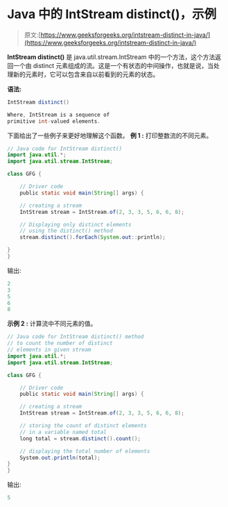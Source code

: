 # Java 中的 IntStream distinct()，示例

> 原文:[https://www.geeksforgeeks.org/intstream-distinct-in-java/](https://www.geeksforgeeks.org/intstream-distinct-in-java/)

**IntStream distinct()** 是 java.util.stream.IntStream 中的一个方法，这个方法返回一个由 distinct 元素组成的流。这是一个有状态的中间操作，也就是说，当处理新的元素时，它可以包含来自以前看到的元素的状态。

**语法:**

```java
IntStream distinct()

Where, IntStream is a sequence of 
primitive int-valued elements.

```

下面给出了一些例子来更好地理解这个函数。
**例 1 :** 打印整数流的不同元素。

```java
// Java code for IntStream distinct()
import java.util.*;
import java.util.stream.IntStream;

class GFG {

    // Driver code
    public static void main(String[] args) {

    // creating a stream     
    IntStream stream = IntStream.of(2, 3, 3, 5, 6, 6, 8);

    // Displaying only distinct elements
    // using the distinct() method
    stream.distinct().forEach(System.out::println);

}
}
```

输出:

```java
2
3
5
6
8

```

**示例 2 :** 计算流中不同元素的值。

```java
// Java code for IntStream distinct() method
// to count the number of distinct 
// elements in given stream
import java.util.*;
import java.util.stream.IntStream;

class GFG {

    // Driver code
    public static void main(String[] args) {

    // creating a stream     
    IntStream stream = IntStream.of(2, 3, 3, 5, 6, 6, 8);

    // storing the count of distinct elements
    // in a variable named total
    long total = stream.distinct().count();

    // displaying the total number of elements
    System.out.println(total);
}
}
```

输出:

```java
5

```